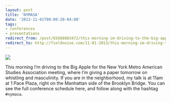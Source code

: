 ```yaml
---
layout: post 
title: 'NYMASA' 
date: '2013-11-01T09:00:20-04:00' 
tags: 
- conferences 
- presentations 
redirect_from: /post/65688883472/this-morning-im-driving-to-the-big-apple-for-the/
redirect_to: http://fieldnoise.com/11-01-2013/this-morning-im-driving-to-the-big-apple-for-the
---
```


![](http://d.pr/Us9M+)

This morning I’m driving to the Big Apple for the New York Metro American Studies Association meeting, where I’m giving a paper tomorrow on whistling and masculinity. If you are in the neighborhood, my talk is at 11am at 1 Pace Plaza, right on the Manhattan side of the Brooklyn Bridge. You can see the full conference schedule here, and follow along with the hashtag `#nymasa`. 
